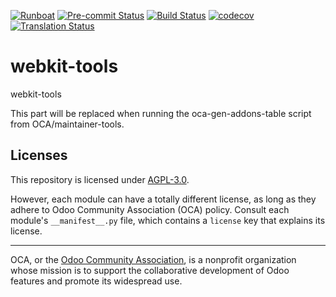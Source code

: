 
[![Runboat](https://img.shields.io/badge/runboat-Try%20me-875A7B.png)](https://runboat.odoo-community.org/builds?repo=OCA/webkit-tools&target_branch=18.0)
[![Pre-commit Status](https://github.com/OCA/webkit-tools/actions/workflows/pre-commit.yml/badge.svg?branch=18.0)](https://github.com/OCA/webkit-tools/actions/workflows/pre-commit.yml?query=branch%3A18.0)
[![Build Status](https://github.com/OCA/webkit-tools/actions/workflows/test.yml/badge.svg?branch=18.0)](https://github.com/OCA/webkit-tools/actions/workflows/test.yml?query=branch%3A18.0)
[![codecov](https://codecov.io/gh/OCA/webkit-tools/branch/18.0/graph/badge.svg)](https://codecov.io/gh/OCA/webkit-tools)
[![Translation Status](https://translation.odoo-community.org/widgets/webkit-tools-18-0/-/svg-badge.svg)](https://translation.odoo-community.org/engage/webkit-tools-18-0/?utm_source=widget)

<!-- /!\ do not modify above this line -->

# webkit-tools

webkit-tools

<!-- /!\ do not modify below this line -->

<!-- prettier-ignore-start -->

[//]: # (addons)

This part will be replaced when running the oca-gen-addons-table script from OCA/maintainer-tools.

[//]: # (end addons)

<!-- prettier-ignore-end -->

## Licenses

This repository is licensed under [AGPL-3.0](LICENSE).

However, each module can have a totally different license, as long as they adhere to Odoo Community Association (OCA)
policy. Consult each module's `__manifest__.py` file, which contains a `license` key
that explains its license.

----
OCA, or the [Odoo Community Association](http://odoo-community.org/), is a nonprofit
organization whose mission is to support the collaborative development of Odoo features
and promote its widespread use.
